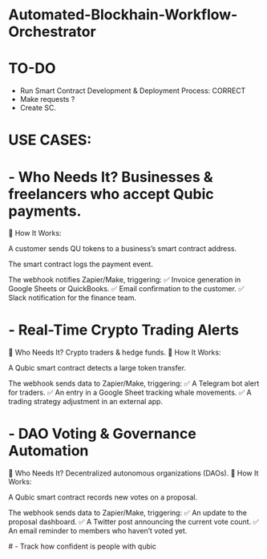 # Automated-Blockhain-Workflow-Orchestrator

# TO-DO

- Run Smart Contract Development & Deployment Process: CORRECT
- Make requests ?
- Create SC.

# USE CASES:

# - Who Needs It? Businesses & freelancers who accept Qubic payments.
🔹 How It Works:

A customer sends QU tokens to a business’s smart contract address.

The smart contract logs the payment event.

The webhook notifies Zapier/Make, triggering:
✅ Invoice generation in Google Sheets or QuickBooks.
✅ Email confirmation to the customer.
✅ Slack notification for the finance team.

# - Real-Time Crypto Trading Alerts
👤 Who Needs It? Crypto traders & hedge funds.
🔹 How It Works:

A Qubic smart contract detects a large token transfer.

The webhook sends data to Zapier/Make, triggering:
✅ A Telegram bot alert for traders.
✅ An entry in a Google Sheet tracking whale movements.
✅ A trading strategy adjustment in an external app.

# - DAO Voting & Governance Automation
👤 Who Needs It? Decentralized autonomous organizations (DAOs).
🔹 How It Works:

A Qubic smart contract records new votes on a proposal.

The webhook sends data to Zapier/Make, triggering:
✅ An update to the proposal dashboard.
✅ A Twitter post announcing the current vote count.
✅ An email reminder to members who haven’t voted yet.

# - Track how confident is people with qubic

# 



